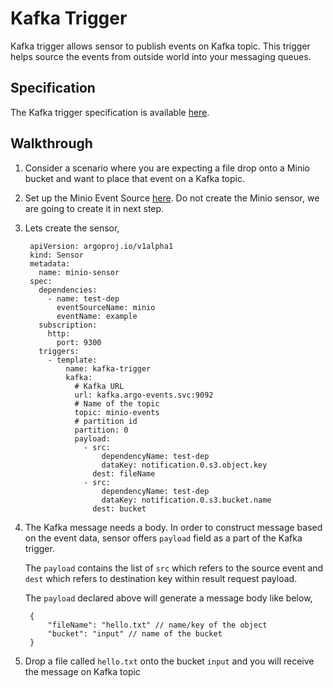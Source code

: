 # Kafka Trigger

Kafka trigger allows sensor to publish events on Kafka topic. This trigger helps source the events from outside world into your messaging queues.

## Specification

The Kafka trigger specification is available [here](https://github.com/argoproj/argo-events/blob/master/api/sensor.md#kafkatrigger).

## Walkthrough

1. Consider a scenario where you are expecting a file drop onto a Minio bucket and want to place that event
   on a Kafka topic.

1. Set up the Minio Event Source [here](https://argoproj.github.io/argo-events/setup/minio/). 
   Do not create the Minio sensor, we are going to create it in next step.
   
1. Lets create the sensor,

        apiVersion: argoproj.io/v1alpha1
        kind: Sensor
        metadata:
          name: minio-sensor
        spec:
          dependencies:
            - name: test-dep
              eventSourceName: minio
              eventName: example
          subscription:
            http:
              port: 9300
          triggers:
            - template:
                name: kafka-trigger
                kafka:
                  # Kafka URL
                  url: kafka.argo-events.svc:9092
                  # Name of the topic
                  topic: minio-events
                  # partition id
                  partition: 0
                  payload:
                    - src:
                        dependencyName: test-dep
                        dataKey: notification.0.s3.object.key
                      dest: fileName
                    - src:
                        dependencyName: test-dep
                        dataKey: notification.0.s3.bucket.name
                      dest: bucket

1. The Kafka message needs a body. In order to construct message based on the event data, sensor offers 
   `payload` field as a part of the Kafka trigger.

   The `payload` contains the list of `src` which refers to the source event and `dest` which refers to destination key within result request payload.

   The `payload` declared above will generate a message body like below,

        {
            "fileName": "hello.txt" // name/key of the object
            "bucket": "input" // name of the bucket
        }

1. Drop a file called `hello.txt` onto the bucket `input` and you will receive the message on Kafka topic
